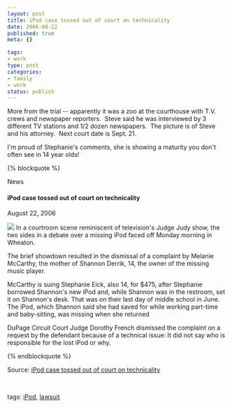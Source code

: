 ```yaml
--- 
layout: post
title: iPod case tossed out of court on technicality
date: 2006-08-22
published: true
meta: {}

tags: 
- work
type: post
categories: 
- family
- work
status: publish
---
```



More from the trial -- apparently it was a zoo at the courthouse with T.V. crews and newspaper reporters.  Steve said he was interviewed by 3 different TV stations and 1/2 dozen newspapers.  The picture is of Steve and his attorney.  Next court date is Sept. 21.  

 

I'm proud of Stephanie's comments, she is showing a maturity you don't often see in 14 year olds!

 {% blockquote %} 

News  

#### iPod case tossed out of court on technicality 

 

August 22, 2006  



[![](http://www.andyeick.com/_blogMedia/iPodcasetossedoutofcourtontechnicality_D53A/NA22_IPOD_P1_thumb3.jpg)](http://www.andyeick.com/_blogMedia/iPodcasetossedoutofcourtontechnicality_D53A/NA22_IPOD_P15.jpg) In a courtroom scene reminiscent of television's Judge Judy show, the two sides in a debate over a missing iPod faced off Monday morning in Wheaton.  



The brief showdown resulted in the dismissal of a complaint by Melanie McCarthy, the mother of Shannon Derrik, 14, the owner of the missing music player.  



McCarthy is suing Stephanie Eick, also 14, for $475, after Stephanie borrowed Shannon's new iPod and, while Shannon was in the restroom, set it on Shannon's desk. That was on their last day of middle school in June. The iPod, which Shannon said she had saved for while working part-time and baby-sitting, was missing when she returned

 

DuPage Circuit Court Judge Dorothy French dismissed the complaint on a request by the defendant because of a technical issue: It did not say who is responsible for the lost iPod or why.

{% endblockquote %} 

Source: [iPod case tossed out of court on technicality](http://www.suntimes.com/output/news/ipod22.html) 

 

 

 

tags: [iPod](http://technorati.com/tag/iPod), [lawsuit](http://technorati.com/tag/lawsuit)

